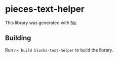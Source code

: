 # pieces-text-helper

This library was generated with [Nx](https://nx.dev).

## Building

Run `nx build blocks-text-helper` to build the library.
